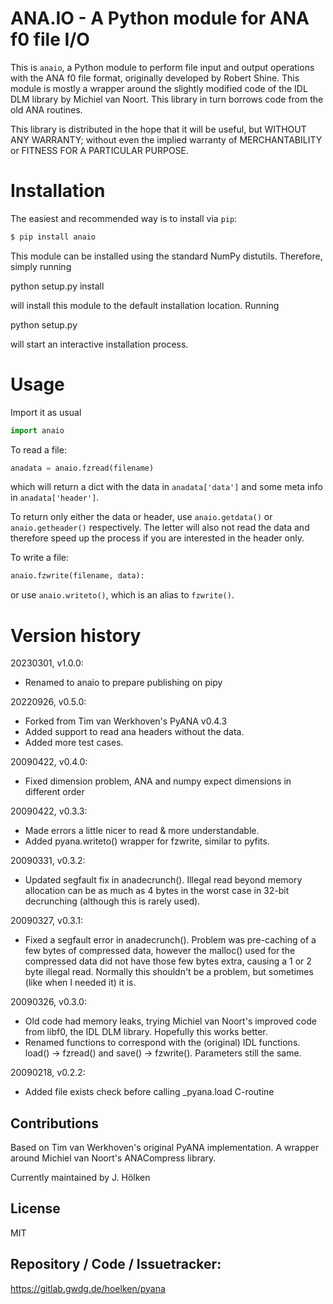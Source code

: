 ANA.IO - A Python module for ANA f0 file I/O
==========================================

This is `anaio`, a Python module to perform file input and output operations
with the ANA f0 file format, originally developed by Robert Shine. This module
is mostly a wrapper around the slightly modified code of the IDL DLM library 
by Michiel van Noort. This library in turn borrows code from the old ANA 
routines.

This library is distributed in the hope that it will be useful, but
WITHOUT ANY WARRANTY; without even the implied warranty of
MERCHANTABILITY or FITNESS FOR A PARTICULAR PURPOSE.

Installation
============

The easiest and recommended way is to install via `pip`:

```bash
$ pip install anaio
```

This module can be installed using the standard NumPy distutils. Therefore,
simply running

   python setup.py install

will install this module to the default installation location. Running

   python setup.py

will start an interactive installation process.


Usage
=============
Import it as usual
```python
import anaio
```

To read a file:
```python
anadata = anaio.fzread(filename)
```

which will return a dict with the data in `anadata['data']` and some meta info in `anadata['header']`.

To return only either the data or header, use `anaio.getdata()` or `anaio.getheader()` respectively.
The letter will also not read the data and therefore speed up the process if you are interested in the header only.

To write a file:
```python
anaio.fzwrite(filename, data):
``` 

or use `anaio.writeto()`, which is an alias to `fzwrite()`.

Version history
===============

20230301, v1.0.0:
   * Renamed to anaio to prepare publishing on pipy

20220926, v0.5.0:
   * Forked from Tim van Werkhoven's PyANA v0.4.3
   * Added support to read ana headers without the data. 
   * Added more test cases.

20090422, v0.4.0:
   * Fixed dimension problem, ANA and numpy expect dimensions in different 
     order

20090422, v0.3.3:
   * Made errors a little nicer to read & more understandable. 
   * Added pyana.writeto() wrapper for fzwrite, similar to pyfits.

20090331, v0.3.2:
   * Updated segfault fix in anadecrunch(). Illegal read beyond memory 
     allocation can be as much as 4 bytes in the worst case in 32-bit 
     decrunching (although this is rarely used).

20090327, v0.3.1:
   * Fixed a segfault error in anadecrunch(). Problem was pre-caching of a few 
     bytes of compressed data, however the malloc() used for the compressed 
     data did not have those few bytes extra, causing a 1 or 2 byte illegal 
     read. Normally this shouldn't be a problem, but sometimes (like when I 
     needed it) it is.

20090326, v0.3.0:
   * Old code had memory leaks, trying Michiel van Noort's improved code from 
     libf0, the IDL DLM library. Hopefully this works better.
   * Renamed functions to correspond with the (original) IDL functions.
     load() -> fzread() and save() -> fzwrite(). Parameters still the same.

20090218, v0.2.2:
   * Added file exists check before calling _pyana.load C-routine

## Contributions

Based on Tim van Werkhoven's original PyANA implementation.
A wrapper around Michiel van Noort's ANACompress library. 

Currently maintained by J. Hölken

## License 
MIT

## Repository / Code / Issuetracker:
https://gitlab.gwdg.de/hoelken/pyana